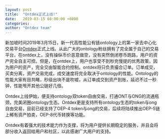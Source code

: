 ```yaml
---
layout: post
title:  "Ontdex正式上线!"
date:   2019-03-15 08:00:00 +0800
categories: 
author: "Ontdex team"
---
```


新加坡时间2019年3月15日，新一代高性能公有链ontology上的第一家去中心化交易平台[Ontdex](http://www.ontdex.io/)正式上线。从此广大的ontology粉丝拥有了完全属于自己的交易平台，在ontdex上，没有操纵币价恶意做空，没有突然倒闭卷币跑路，用户的资产完全自主可控。但是，在ontdex上，用户也享受不到秒充慢提的优秀政策，因为用户的资产，完全交由智能合约控制，ontdex将只负责撮合订单。订单成交，买卖分离，资产交易完成，成交速度将完全取决于ontology的性能。Ontology的性能大家有目共睹，秒级出块不是吹嘘，从订单成交到资产到账，延迟不过一秒钟，性能甩开其他公链好几倍。

Ontdex上线伊始，便支持ontology双token自由交易，打通ONT与ONG的流通瓶颈，完美闭圈ontology生态。Ontdex更是支持所有ontology生态的token与ong自由交易，目前已经支持了OEP-4 token与ong的交易，后续将陆续推出OEP-5链上稀有资产拍卖，OEP-8代币转换等功能。

Ontdex有着强大的技术能力作为支撑，将为用户提供长期稳定的服务，并且会将部分收入返回给用户和社区，以此感谢广大用户的支持。 